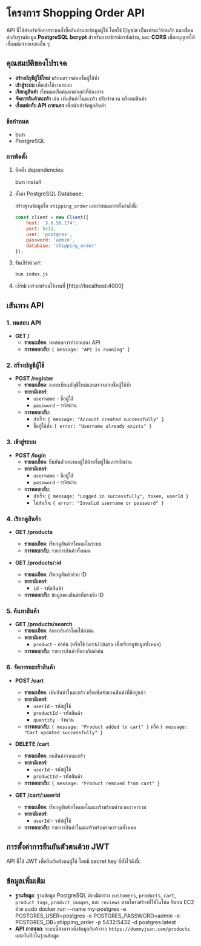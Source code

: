 # โครงการ Shopping Order API
API นี้ใช้สำหรับจัดการระบบสั่งซื้อสินค้าและข้อมูลผู้ใช้ โดยใช้ Elysia เป็นเฟรมเวิร์กหลัก 
และเชื่อมต่อกับฐานข้อมูล **PostgreSQL**  **bcrypt** สำหรับการเข้ารหัสรหัสผ่าน, และ **CORS** เพื่ออนุญาตให้เชื่อมต่อจากแหล่งอื่น ๆ
## คุณสมบัติของโปรเจค

- **สร้างบัญชีผู้ใช้ใหม่** พร้อมตรวจสอบชื่อผู้ใช้ซ้ำ
- **เข้าสู่ระบบ** เพื่อเข้าใช้งานระบบ
- **เรียกดูสินค้า** ทั้งหมดหรือค้นหาตามคำที่ต้องการ
- **จัดการสินค้าตะกร้า** เช่น เพิ่มสินค้าในตะกร้า ปรับจำนวน หรือลบสินค้า
- **เชื่อมต่อกับ API ภายนอก** เพื่อนำเข้าข้อมูลสินค้า

### ข้อกำหนด
- bun 
- PostgreSQL

### การติดตั้ง

1. ติดตั้ง dependencies:

    bun install
2. ตั้งค่า PostgreSQL Database:

    สร้างฐานข้อมูลชื่อ `shipping_order` และกำหนดการตั้งค่าดังนี้:

    ```javascript
    const client = new Client({
        host: '3.0.50.174',
        port: 5432,
        user: 'postgres',
        password: 'admin',
        database: 'shipping_order'
    });
    ```

3. รันเซิร์ฟเวอร์:
    ```bash
    bun index.js
    ```
4. เซิร์ฟเวอร์จะพร้อมใช้งานที่ [http://localhost:4000]

## เส้นทาง API

### 1. ทดสอบ API
- **GET /**
  - **รายละเอียด**: ทดสอบการทำงานของ API
  - **การตอบกลับ**: `{ message: "API is running" }`

### 2. สร้างบัญชีผู้ใช้
- **POST /register**
  - **รายละเอียด**: ลงทะเบียนบัญชีใหม่และตรวจสอบชื่อผู้ใช้ซ้ำ
  - **พารามิเตอร์**:
    - `username` - ชื่อผู้ใช้
    - `password` - รหัสผ่าน
  - **การตอบกลับ**: 
    - สำเร็จ: `{ message: "Account created successfully" }`
    - ชื่อผู้ใช้ซ้ำ: `{ error: "Username already exists" }`

### 3. เข้าสู่ระบบ
- **POST /login**
  - **รายละเอียด**: ยืนยันตัวตนของผู้ใช้ด้วยชื่อผู้ใช้และรหัสผ่าน
  - **พารามิเตอร์**:
    - `username` - ชื่อผู้ใช้
    - `password` - รหัสผ่าน
  - **การตอบกลับ**:
    - สำเร็จ: `{ message: "Logged in successfully", token, userId }`
    - ไม่สำเร็จ: `{ error: "Invalid username or password" }`

### 4. เรียกดูสินค้า
- **GET /products**
  - **รายละเอียด**: เรียกดูสินค้าทั้งหมดในระบบ
  - **การตอบกลับ**: รายการสินค้าทั้งหมด

- **GET /products/:id**
  - **รายละเอียด**: เรียกดูสินค้าด้วย ID
  - **พารามิเตอร์**: 
    - `id` - รหัสสินค้า
  - **การตอบกลับ**: ข้อมูลของสินค้าที่ตรงกับ ID

### 5. ค้นหาสินค้า
- **GET /products/search**
  - **รายละเอียด**: ค้นหาสินค้าโดยใช้คำค้น
  - **พารามิเตอร์**: 
    - `product` - คำค้น (หรือใช้ `GetAllData` เพื่อเรียกดูข้อมูลทั้งหมด)
  - **การตอบกลับ**: รายการสินค้าที่ตรงกับคำค้น

### 6. จัดการตะกร้าสินค้า
- **POST /cart**
  - **รายละเอียด**: เพิ่มสินค้าในตะกร้า หรือเพิ่มจำนวนสินค้าที่มีอยู่แล้ว
  - **พารามิเตอร์**:
    - `userId` - รหัสผู้ใช้
    - `productId` - รหัสสินค้า
    - `quantity` - จำนวน
  - **การตอบกลับ**: `{ message: "Product added to cart" }` หรือ `{ message: "Cart updated successfully" }`

- **DELETE /cart**
  - **รายละเอียด**: ลบสินค้าจากตะกร้า
  - **พารามิเตอร์**:
    - `userId` - รหัสผู้ใช้
    - `productId` - รหัสสินค้า
  - **การตอบกลับ**: `{ message: "Product removed from cart" }`

- **GET /cart/:userId**
  - **รายละเอียด**: เรียกดูสินค้าทั้งหมดในตะกร้าพร้อมคำนวณราคารวม
  - **พารามิเตอร์**: 
    - `userId` - รหัสผู้ใช้
  - **การตอบกลับ**: รายการสินค้าในตะกร้าพร้อมราคารวมทั้งหมด

## การตั้งค่าการยืนยันตัวตนด้วย JWT

API นี้ใช้ JWT เพื่อยืนยันตัวตนผู้ใช้ โดยมี secret key ที่ตั้งไว้ดังนี้:

## ข้อมูลเพิ่มเติม

- **ฐานข้อมูล**: ฐานข้อมูล PostgreSQL ต้องมีตาราง `customers`, `products`, `cart`, `product_tags`, `product_images`, และ `reviews` ตามโครงสร้างที่ใช้ในโค้ด
รันบน EC2 ด้วย
sudo docker run --name my-postgres -e POSTGRES_USER=postgres -e POSTGRES_PASSWORD=admin -e POSTGRES_DB=shipping_order -p 5432:5432 -d postgres:latest
- **API ภายนอก**: ระบบนี้สามารถดึงข้อมูลสินค้าจาก `https://dummyjson.com/products` และบันทึกในฐานข้อมูล